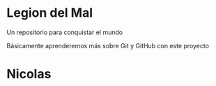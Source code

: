 # Legion del Mal
Un repositorio para conquistar el mundo

Básicamente aprenderemos más sobre Git y GitHub con este proyecto

# Nicolas